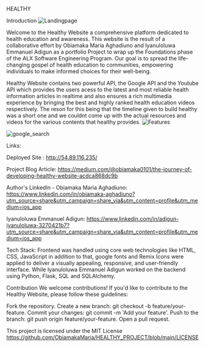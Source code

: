
HEALTHY

Introduction
![Landingpage](https://github.com/ObiamakaMaria/HEALTHY_PROJECT/assets/125522368/aa334ac6-c759-4572-87e6-724fb64bab7b)


Welcome to the Healthy Website a comprehensive platform dedicated to health education and awareness. 
This website is the result of a collaborative effort by Obiamaka Maria Aghadiuno and Iyanuloluwa Emmanuel Adigun as a portfolio Project to wrap up the Foundations phase of the  ALX Software Engineering Program.
 Our goal is to spread the life-changing gospel of health education to communities, empowering individuals to make informed choices for their well-being.

Healthy Website contains two powerful API, the Google API and the Youtube API which provides the users acess to the latest and most reliable health information articles in realtime and also ensures a rich multimedia experience by bringing the best and highly ranked health education videos respectively.
The reson for this being that the timeline given to build healthy was a short one and we couldnt come up with the actual resources and videos for the various contents that
 healthy provides.
 ![Features](https://github.com/ObiamakaMaria/HEALTHY_PROJECT/assets/125522368/cf50067c-9dd2-4a8d-a8ee-bc60e17e19a9)

 ![google_search](https://github.com/ObiamakaMaria/HEALTHY_PROJECT/assets/125522368/cbd44ea6-be11-4a95-a73e-9bfa5a200e1f)




Links:

Deployed Site : http://54.89.116.235/

Project Blog Article: https://medium.com/@obiamaka0101/the-journey-of-developing-healthy-website-acdca868dc9b

Author's LinkedIn - 
Obiamaka Maria Aghadiuno: https://www.linkedin.com/in/obiamaka-aghadiuno?utm_source=share&utm_campaign=share_via&utm_content=profile&utm_medium=ios_app

Iyanuloluwa Emmanuel Adigun: https://www.linkedin.com/in/adigun-iyanuloluwa-3270421b7?utm_source=share&utm_campaign=share_via&utm_content=profile&utm_medium=ios_app


Tech Stack:
Frontend was handled using core web technologies like HTML, CSS, JavaScript in addition to that, google fonts and Remix Icons were applied to deliver a visually appealing, responsive, and user-friendly interface. While Iyanuloluwa Emmanuel Adigun worked on the backend using Python, Flask, SQL and SQLAlchemy.



Contribution
We welcome contributions! If you'd like to contribute to the Healthy Website, please follow these guidelines:

Fork the repository.
Create a new branch: git checkout -b feature/your-feature.
Commit your changes: git commit -m 'Add your feature'.
Push to the branch: git push origin feature/your-feature.
Open a pull request.

This project is licensed under the MIT License https://github.com/ObiamakaMaria/HEALTHY_PROJECT/blob/main/LICENSE
